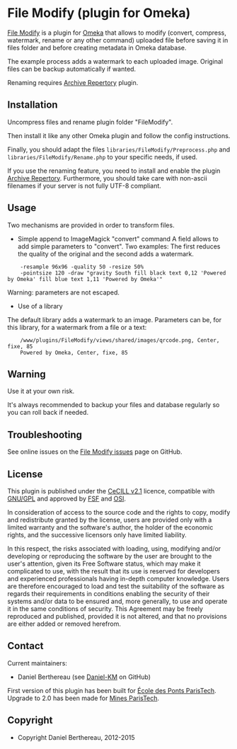 File Modify (plugin for Omeka)
==============================


[File Modify] is a plugin for [Omeka] that allows to modify (convert, compress,
watermark, rename or any other command) uploaded file before saving it in files
folder and before creating metadata in Omeka database.

The example process adds a watermark to each uploaded image.
Original files can be backup automatically if wanted.

Renaming requires [Archive Repertory] plugin.


Installation
------------

Uncompress files and rename plugin folder "FileModify".

Then install it like any other Omeka plugin and follow the config instructions.

Finally, you should adapt the files `libraries/FileModify/Preprocess.php` and
`libraries/FileModify/Rename.php` to your specific needs, if used.

If you use the renaming feature, you need to install and enable the plugin
[Archive Repertory]. Furthermore, you should take care with non-ascii filenames
if your server is not fully UTF-8 compliant.


Usage
-----

Two mechanisms are provided in order to transform files.

* Simple append to ImageMagick "convert" command
A field allows to add simple parameters to "convert". Two examples: The first
reduces the quality of the original and the second adds a watermark.

```
    -resample 96x96 -quality 50 -resize 50%
    -pointsize 120 -draw "gravity South fill black text 0,12 'Powered by Omeka' fill blue text 1,11 'Powered by Omeka'"
```

Warning: parameters are not escaped.

* Use of a library

The default library adds a watermark to an image. Parameters can be, for this
library, for a watermark from a file or a text:

```
    /www/plugins/FileModify/views/shared/images/qrcode.png, Center, fixe, 85
    Powered by Omeka, Center, fixe, 85
```


Warning
-------

Use it at your own risk.

It's always recommended to backup your files and database regularly so you can
roll back if needed.


Troubleshooting
---------------

See online issues on the [File Modify issues] page on GitHub.


License
-------

This plugin is published under the [CeCILL v2.1] licence, compatible with
[GNU/GPL] and approved by [FSF] and [OSI].

In consideration of access to the source code and the rights to copy, modify and
redistribute granted by the license, users are provided only with a limited
warranty and the software's author, the holder of the economic rights, and the
successive licensors only have limited liability.

In this respect, the risks associated with loading, using, modifying and/or
developing or reproducing the software by the user are brought to the user's
attention, given its Free Software status, which may make it complicated to use,
with the result that its use is reserved for developers and experienced
professionals having in-depth computer knowledge. Users are therefore encouraged
to load and test the suitability of the software as regards their requirements
in conditions enabling the security of their systems and/or data to be ensured
and, more generally, to use and operate it in the same conditions of security.
This Agreement may be freely reproduced and published, provided it is not
altered, and that no provisions are either added or removed herefrom.


Contact
-------

Current maintainers:

* Daniel Berthereau (see [Daniel-KM] on GitHub)

First version of this plugin has been built for [École des Ponts ParisTech].
Upgrade to 2.0 has been made for [Mines ParisTech].


Copyright
---------

* Copyright Daniel Berthereau, 2012-2015


[Omeka]: https://omeka.org
[File Modify]: https://github.com/Daniel-KM/FileModify
[Archive Repertory]: https://github.com/Daniel-KM/ArchiveRepertory
[File Modify issues]: https://github.com/Daniel-KM/FileModify/issues
[CeCILL v2.1]: https://www.cecill.info/licences/Licence_CeCILL_V2.1-en.html
[GNU/GPL]: https://www.gnu.org/licenses/gpl-3.0.html "GNU/GPL v3"
[FSF]: https://www.fsf.org
[OSI]: http://opensource.org
[Daniel-KM]: https://github.com/Daniel-KM "Daniel Berthereau"
[École des Ponts ParisTech]: http://bibliotheque.enpc.fr
[Mines ParisTech]: https://patrimoine.mines-paristech.fr

